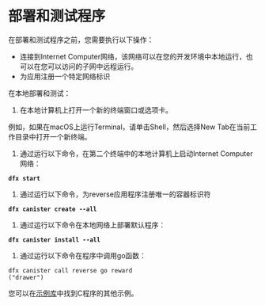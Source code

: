 # 部署和测试程序

在部署和测试程序之前，您需要执行以下操作：

* 连接到Internet Computer网络，该网络可以在您的开发环境中本地运行，也可以在您可以访问的子网中远程运行。
* 为应用注册一个特定网络标识

在本地部署和测试：

1. 在本地计算机上打开一个新的终端窗口或选项卡。

例如，如果在macOS上运行Terminal，请单击Shell，然后选择New Tab在当前工作目录中打开一个新终端。

1. 通过运行以下命令，在第二个终端中的本地计算机上启动Internet Computer网络：

**`dfx start`**

1. 通过运行以下命令，为reverse应用程序注册唯一的容器标识符

**`dfx canister create --all`**

1. 通过运行以下命令在本地网络上部署默认程序：

**`dfx canister install --all`**

1. 通过运行以下命令在程序中调用go函数：

```text
dfx canister call reverse go reward
("drawer")
```

您可以在[示例库](https://github.com/dfinity/examples/tree/master/c)中找到C程序的其他示例。

